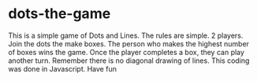 # dots-the-game
This is a simple game of Dots and Lines. The rules are simple. 2 players. Join the dots the make boxes. The person who makes the highest number of boxes wins the game. Once the player completes a box, they can play another turn. Remember there is no diagonal drawing of lines. This coding was done in Javascript. Have fun 
